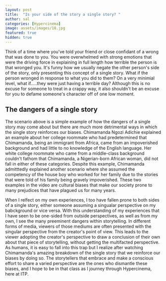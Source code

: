 ```yaml
---
layout: post
title:  "Is your side of the story a single story? "
author: sal
categories: [Hypercinema]
image: assets/images/18.jpg
featured: true
hidden: true
---
```


Think of a time where you've told your friend or close confidant of a wrong that was done to you. You were overwhelmed with strong emotions that were the driving force in explaining in full length how terrible the person is that wronged you. It's funny how we usually negate the other person's side of the story, only presenting this concept of a single story. What if the person wronged in response to what you did to them? On a very minimial level, what if.....they were just having a terrible day? Although this is no excuse for someone to treat in a crappy way, it also shouldn't be an excuse for you to defame someone's character off of one low moment. 


## The dangers of a single story
The scenario above is a simple example of how the dangers of a single story may come about but there are much more detrimental ways in which the single story reinforces our biases. Chimamanda Ngozi Adichie explained an example about her college roommate who had predetermined that Chimamanda, being an immigrant from Africa, came from an impoverished background and had little to no knowledge of the English language. Her white college roommate who came from a middle-class background couldn't fathom that Chimamanda, a Nigerian-born African woman, did not fall in either of these categories. Despite this example, Chimamanda admitttedly explained another scenario where she assumed the competency of the house boy who worked for her family due to the stories that were told of his family being gravely impoverished. These two examples in the video are cultural biases that make our society prone to many prejudices that have plagued us for many years. 

When I relfect on my own experiences, I too have fallen  prone to both sides of a single story, either someone assuming a singualar perspective on my babckground or vice versa. With this understanding of my experiences that I have seen to be one-sided from outside perspectives, as well as from my own, I see the many preeminent dangers within storytelling. In different forms of media, viewers of those mediums are often presented with the singular perspective from the creator's point of view. This leads to the viewer adopting the creator's perspective to draw a conclusion of their own about that piece of storytelling, without getting the multifacted perspective. As humans, it is easy to fall into this trap but I realize after watching Chimamanda's amazing breakdown of the single story that we reinforce our biases by doing so. The storytellers that embrace and make a conscious effort to share a varied perspective are the ones who dismantle these biases, and I hope to be in that class as I journey through Hypercinema, here at ITP.
